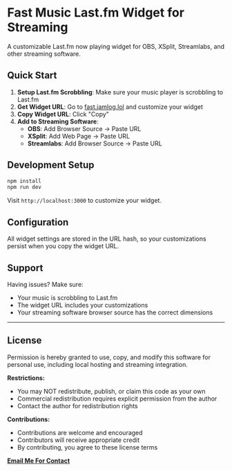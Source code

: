 # Fast Music Last.fm Widget for Streaming

A customizable Last.fm now playing widget for OBS, XSplit, Streamlabs, and other streaming software.

## Quick Start

1. **Setup Last.fm Scrobbling**: Make sure your music player is scrobbling to Last.fm
2. **Get Widget URL**: Go to [fast.jamlog.lol](https://fast.jamlog.lol) and customize your widget
3. **Copy Widget URL**: Click "Copy"
4. **Add to Streaming Software**:
   - **OBS**: Add Browser Source → Paste URL
   - **XSplit**: Add Web Page → Paste URL
   - **Streamlabs**: Add Browser Source → Paste URL

## Development Setup

```bash
npm install
npm run dev
```

Visit `http://localhost:3000` to customize your widget.

## Configuration

All widget settings are stored in the URL hash, so your customizations persist when you copy the widget URL.

## Support

Having issues? Make sure:
- Your music is scrobbling to Last.fm
- The widget URL includes your customizations
- Your streaming software browser source has the correct dimensions

---

## License

Permission is hereby granted to use, copy, and modify this software for personal use, including local hosting and streaming integration.

**Restrictions:**
- You may NOT redistribute, publish, or claim this code as your own
- Commercial redistribution requires explicit permission from the author
- Contact the author for redistribution rights

**Contributions:**
- Contributions are welcome and encouraged
- Contributors will receive appropriate credit
- By contributing, you agree to these license terms

[**Email Me For Contact**](mailto:me@lawsonhart.me)
